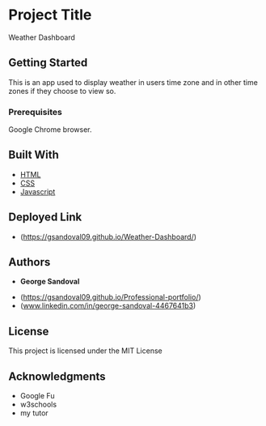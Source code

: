 # Project Title

Weather Dashboard

## Getting Started

This is an app used to display weather in users time zone and in other time zones if they choose to view so. 

### Prerequisites

Google Chrome browser.



## Built With

* [HTML](https://developer.mozilla.org/en-US/docs/Web/HTML)
* [CSS](https://developer.mozilla.org/en-US/docs/Web/CSS)
* [Javascript](https://developer.mozilla.org/en-US/docs/Web/JavaScript)

## Deployed Link

* (https://gsandoval09.github.io/Weather-Dashboard/)


## Authors

* **George Sandoval** 


- (https://gsandoval09.github.io/Professional-portfolio/)
- (www.linkedin.com/in/george-sandoval-4467641b3)


## License

This project is licensed under the MIT License 

## Acknowledgments

* Google Fu
* w3schools
* my tutor
